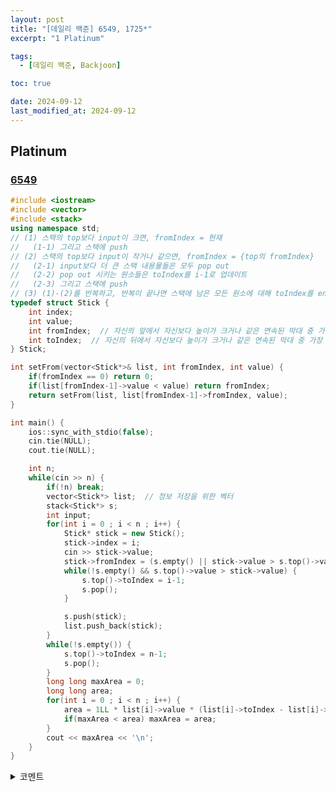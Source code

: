 ```yaml
---
layout: post
title: "[데일리 백준] 6549, 1725*"
excerpt: "1 Platinum"

tags:
  - [데일리 백준, Backjoon]

toc: true

date: 2024-09-12
last_modified_at: 2024-09-12
---
```

## Platinum
### [6549][def]

```c++
#include <iostream>
#include <vector>
#include <stack>
using namespace std;
// (1) 스택의 top보다 input이 크면, fromIndex = 현재
//   (1-1) 그리고 스택에 push
// (2) 스택의 top보다 input이 작거나 같으면, fromIndex = {top의 fromIndex}
//   (2-1) input보다 더 큰 스택 내용물들은 모두 pop out
//   (2-2) pop out 시키는 원소들은 toIndex를 i-1로 업데이트
//   (2-3) 그리고 스택에 push
// (3) (1)-(2)를 반복하고, 반복이 끝나면 스택에 남은 모든 원소에 대해 toIndex를 end로 업데이트
typedef struct Stick {
    int index;
    int value;
    int fromIndex;  // 자신의 앞에서 자신보다 높이가 크거나 같은 연속된 막대 중 가장 작은 인덱스
    int toIndex;  // 자신의 뒤에서 자신보다 높이가 크거나 같은 연속된 막대 중 가장 큰 인덱스
} Stick;

int setFrom(vector<Stick*>& list, int fromIndex, int value) {
    if(fromIndex == 0) return 0;
    if(list[fromIndex-1]->value < value) return fromIndex;
    return setFrom(list, list[fromIndex-1]->fromIndex, value);
}

int main() {
    ios::sync_with_stdio(false);
    cin.tie(NULL);
    cout.tie(NULL);

    int n;
    while(cin >> n) {
        if(!n) break;
        vector<Stick*> list;  // 정보 저장을 위한 벡터
        stack<Stick*> s;
        int input;
        for(int i = 0 ; i < n ; i++) {
            Stick* stick = new Stick();
            stick->index = i;
            cin >> stick->value;
            stick->fromIndex = (s.empty() || stick->value > s.top()->value) ? i : setFrom(list, s.top()->fromIndex, stick->value);
            while(!s.empty() && s.top()->value > stick->value) {
                s.top()->toIndex = i-1;
                s.pop();
            }

            s.push(stick);
            list.push_back(stick);
        }
        while(!s.empty()) {
            s.top()->toIndex = n-1;
            s.pop();
        }
        long long maxArea = 0;
        long long area;
        for(int i = 0 ; i < n ; i++) {
            area = 1LL * list[i]->value * (list[i]->toIndex - list[i]->fromIndex + 1);
            if(maxArea < area) maxArea = area;
        }
        cout << maxArea << '\n';
    }   
}
```

<details>
<summary>코멘트</summary>
<div markdown="1">

- 스택을 활용하는 어려운 문제.

- 일단 최근에 스택 문제를 많이 풀어 봤음에도 불구하고 아이디어가 바로 막 떠오르지는 않았다.  

- 반례 찾는게 너무너무너무 어려웠다.  
40개 이상의 테스트 케이스를 통과했음에도 해결하지 못하여 좌절했는데,  
겨우 반례 하나를 찾았고 `setFrom()` 함수를 새로 작성한 코드가 드디어 통과했다.  

- 1725 문제와 완전히 동일한 문제이다.  
따라서 해당 문제는 레이팅을 받지 못한다.  

</div>
</details>

[def]: https://www.acmicpc.net/problem/6549
